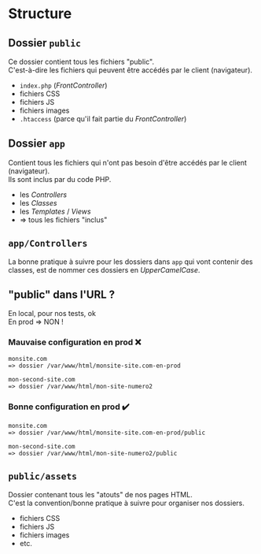 # Structure

## Dossier `public`

Ce dossier contient tous les fichiers "public".  
C'est-à-dire les fichiers qui peuvent être accédés par le client (navigateur).

- `index.php` (_FrontController_)
- fichiers CSS
- fichiers JS
- fichiers images
- `.htaccess` (parce qu'il fait partie du _FrontController_)

## Dossier `app`

Contient tous les fichiers qui n'ont pas besoin d'être accédés par le client (navigateur).  
Ils sont inclus par du code PHP.

- les _Controllers_
- les _Classes_
- les _Templates_ / _Views_
- => tous les fichiers "inclus"

## `app/Controllers`

La bonne pratique à suivre pour les dossiers dans `app` qui vont contenir des classes, est de nommer ces dossiers en _UpperCamelCase_.

## "public" dans l'URL ?

En local, pour nos tests, ok  
En prod => NON !

### Mauvaise configuration en prod :x:

```text
monsite.com
=> dossier /var/www/html/monsite-site.com-en-prod

mon-second-site.com
=> dossier /var/www/html/mon-site-numero2
```

### Bonne configuration en prod :heavy_check_mark:

```text
monsite.com
=> dossier /var/www/html/monsite-site.com-en-prod/public

mon-second-site.com
=> dossier /var/www/html/mon-site-numero2/public
```

## `public/assets`

Dossier contenant tous les "atouts" de nos pages HTML.  
C'est la convention/bonne pratique à suivre pour organiser nos dossiers.

- fichiers CSS
- fichiers JS
- fichiers images
- etc.

